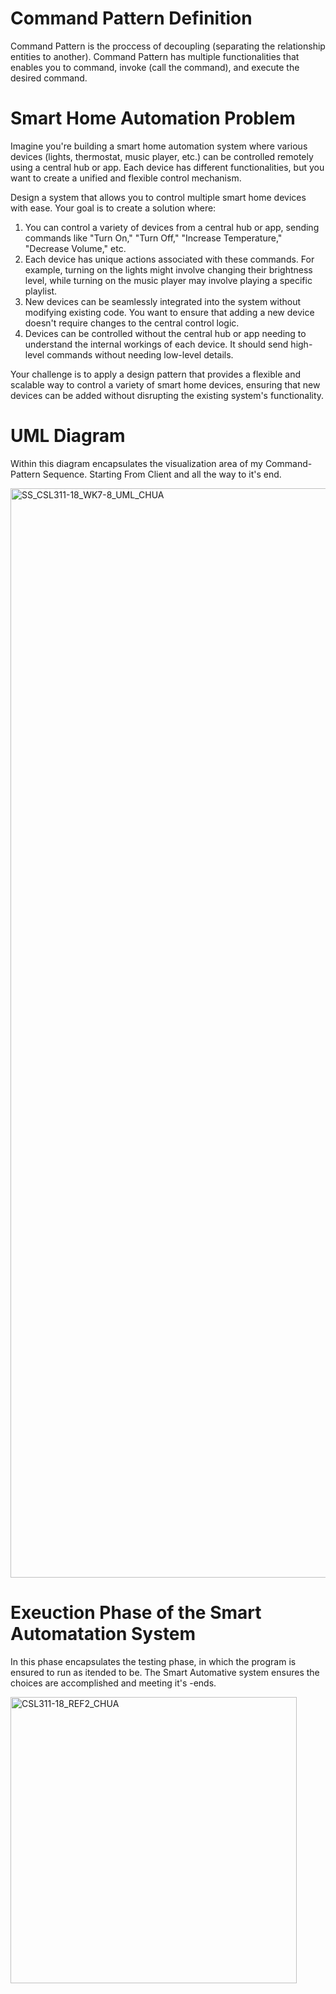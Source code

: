 # Command Pattern Definition

Command Pattern is the proccess of decoupling (separating the relationship entities to another). Command Pattern has multiple functionalities that enables you to command, invoke (call the command), and execute the desired command.

# Smart Home Automation Problem

Imagine you're building a smart home automation system where various devices (lights, thermostat, music player, etc.) can be controlled remotely using a central hub or app. Each device has different functionalities, but you want to create a unified and flexible control mechanism.

Design a system that allows you to control multiple smart home devices with ease. Your goal is to create a solution where:

1. You can control a variety of devices from a central hub or app, sending commands like "Turn On," "Turn Off," "Increase Temperature," "Decrease Volume," etc.
2. Each device has unique actions associated with these commands. For example, turning on the lights might involve changing their brightness level, while turning on the music player may involve playing a specific playlist.
3. New devices can be seamlessly integrated into the system without modifying existing code. You want to ensure that adding a new device doesn't require changes to the central control logic.
4. Devices can be controlled without the central hub or app needing to understand the internal workings of each device. It should send high-level commands without needing low-level details.

   
Your challenge is to apply a design pattern that provides a flexible and scalable way to control a variety of smart home devices, ensuring that new devices can be added without disrupting the existing system's functionality.


# UML Diagram
Within this diagram encapsulates the visualization area of my Command-Pattern Sequence. Starting From Client and all the way to it's end.

<img width="1743" alt="SS_CSL311-18_WK7-8_UML_CHUA" src="https://github.com/VinceTedChua/command-pattern/assets/142372312/77e4908c-bacb-45c8-b204-3ed4c3c5acc4">



# Exeuction Phase of the Smart Automatation System
In this phase encapsulates the testing phase, in which the program is ensured to run as itended to be. The Smart Automative system ensures the choices are accomplished and meeting it's -ends.

<img width="458" alt="CSL311-18_REF2_CHUA" src="https://github.com/VinceTedChua/command-pattern/assets/142372312/b102ad95-a6c0-4bb9-bf8c-e4a1f9838550">


